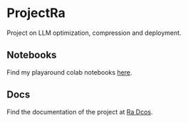 # ProjectRa
Project on LLM optimization, compression and deployment.
## Notebooks
Find my playaround colab notebooks [here](https://drive.google.com/drive/folders/1ky0v0ygrOVozCXxhYosqmqAb2kNlzuZy?usp=drive_link).

## Docs
Find the documentation of the project at [Ra Dcos](https://iamrajharshit.github.io/ProjectRakuten/).
